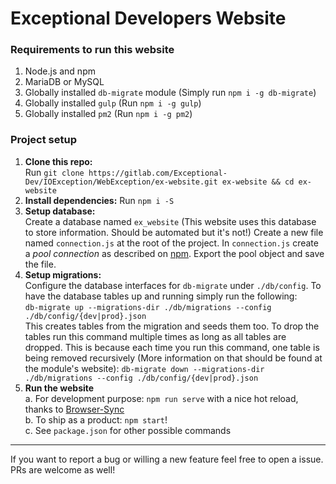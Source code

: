 # Exceptional Developers Website

### Requirements to run this website
1. Node.js and npm
2. MariaDB or MySQL 
3. Globally installed `db-migrate` module (Simply run `npm i -g db-migrate`)
4. Globally installed `gulp` (Run `npm i -g gulp`)
5. Globally installed `pm2` (Run `npm i -g pm2`)

### Project setup

1. **Clone this repo:**\
Run `git clone https://gitlab.com/Exceptional-Dev/IOException/WebException/ex-website.git ex-website && cd ex-website`
2. **Install dependencies:**
Run `npm i -S`
3. **Setup database:**\
Create a database named `ex_website` (This website uses this database to store information. Should be automated but it's
 not!)
Create a new file named `connection.js` at the root of the project. In `connection.js` create a *pool connection* as
 described on [npm](https://www.npmjs.com/package/mysql). Export the pool object and save the file.
4. **Setup migrations:**\
Configure the database interfaces for `db-migrate` under `./db/config`. To have the database tables up and running
 simply run the following:\
`db-migrate up --migrations-dir ./db/migrations --config ./db/config/{dev|prod}.json`\
This creates tables from the migration and seeds them too. To drop the tables run this command multiple times as
 long as all tables are dropped. This is because each time you run this command, one table is being removed recursively
 (More information on that should be found at the module's website):
`db-migrate down --migrations-dir ./db/migrations --config ./db/config/{dev|prod}.json`
5. **Run the website**\
a. For development purpose: `npm run serve` with a nice hot reload, thanks to [Browser-Sync](https://www.npmjs.com/package/browser-sync)\
b. To ship as a product: `npm start`!\
c. See `package.json` for other possible commands
 ---
If you want to report a bug or willing a new feature feel free to open a issue. PRs are welcome as well!
